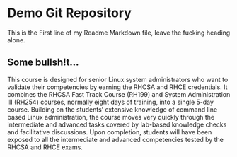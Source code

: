 # Demo Git Repository
This is the First line of my Readme Markdown file, leave the fucking heading alone.

## Some bullsh!t...
This course is designed for senior Linux system administrators who want to
validate their competencies by earning the RHCSA and RHCE credentials. It
combines the RHCSA Fast Track Course (RH199) and System Administration III
(RH254) courses, normally eight days of training, into a single 5-day course. Building
on the students’ extensive knowledge of command line based Linux administration,
the course moves very quickly through the intermediate and advanced tasks
covered by lab-based knowledge checks and facilitative discussions. Upon
completion, students will have been exposed to all the intermediate and advanced
competencies tested by the RHCSA and RHCE exams.